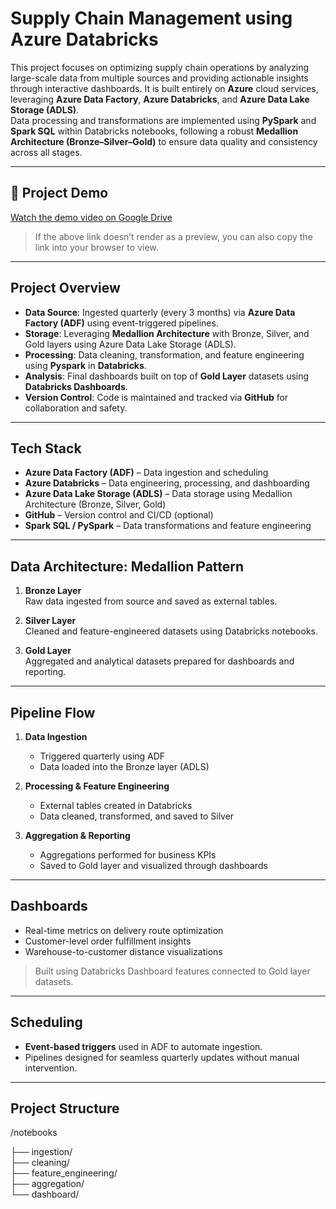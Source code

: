 # Supply Chain Management using Azure Databricks

This project focuses on optimizing supply chain operations by analyzing large-scale data from multiple sources and providing actionable insights through interactive dashboards. It is built entirely on **Azure** cloud services, leveraging **Azure Data Factory**, **Azure Databricks**, and **Azure Data Lake Storage (ADLS)**.  
Data processing and transformations are implemented using **PySpark** and **Spark SQL** within Databricks notebooks, following a robust **Medallion Architecture (Bronze–Silver–Gold)** to ensure data quality and consistency across all stages.

---

## 🎥 Project Demo

[Watch the demo video on Google Drive](https://drive.google.com/file/d/1EXMnPEq3ECIJe3sxeN4NYe1KJfKFNnHS/view?usp=sharing)

> If the above link doesn’t render as a preview, you can also copy the link into your browser to view.

---

## Project Overview

-  **Data Source**: Ingested quarterly (every 3 months) via **Azure Data Factory (ADF)** using event-triggered pipelines.
-  **Storage**: Leveraging **Medallion Architecture** with Bronze, Silver, and Gold layers using Azure Data Lake Storage (ADLS).
-  **Processing**: Data cleaning, transformation, and feature engineering using **Pyspark** in **Databricks**.
-  **Analysis**: Final dashboards built on top of **Gold Layer** datasets using **Databricks Dashboards**.
-  **Version Control**: Code is maintained and tracked via **GitHub** for collaboration and safety.

---

## Tech Stack

- **Azure Data Factory (ADF)** – Data ingestion and scheduling
- **Azure Databricks** – Data engineering, processing, and dashboarding
- **Azure Data Lake Storage (ADLS)** – Data storage using Medallion Architecture (Bronze, Silver, Gold)
- **GitHub** – Version control and CI/CD (optional)
- **Spark SQL / PySpark** – Data transformations and feature engineering

---

## Data Architecture: Medallion Pattern

1. **Bronze Layer**  
   Raw data ingested from source and saved as external tables.
   
2. **Silver Layer**  
   Cleaned and feature-engineered datasets using Databricks notebooks.
   
3. **Gold Layer**  
   Aggregated and analytical datasets prepared for dashboards and reporting.

---

## Pipeline Flow

1. **Data Ingestion**  
   - Triggered quarterly using ADF
   - Data loaded into the Bronze layer (ADLS)

2. **Processing & Feature Engineering**  
   - External tables created in Databricks
   - Data cleaned, transformed, and saved to Silver

3. **Aggregation & Reporting**  
   - Aggregations performed for business KPIs
   - Saved to Gold layer and visualized through dashboards

---

## Dashboards

- Real-time metrics on delivery route optimization
- Customer-level order fulfillment insights
- Warehouse-to-customer distance visualizations

> Built using Databricks Dashboard features connected to Gold layer datasets.

---

## Scheduling

- **Event-based triggers** used in ADF to automate ingestion.
- Pipelines designed for seamless quarterly updates without manual intervention.

---

## Project Structure 

/notebooks

├── ingestion/  
├── cleaning/  
├── feature_engineering/  
├── aggregation/  
└── dashboard/
